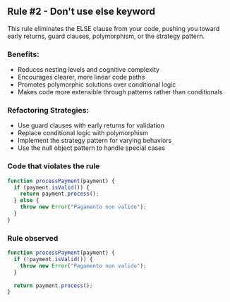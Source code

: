 ## Rule #2 - Don't use else keyword
This rule eliminates the ELSE clause from your code, pushing you toward early returns, guard clauses, polymorphism, or the strategy pattern.

### Benefits:
- Reduces nesting levels and cognitive complexity
- Encourages clearer, more linear code paths
- Promotes polymorphic solutions over conditional logic
- Makes code more extensible through patterns rather than conditionals

### Refactoring Strategies:

- Use guard clauses with early returns for validation
- Replace conditional logic with polymorphism
- Implement the strategy pattern for varying behaviors
- Use the null object pattern to handle special cases

### Code that violates the rule
```js
function processPayment(payment) {
  if (payment.isValid()) {
    return payment.process();
  } else {
    throw new Error("Pagamento non valido");
  }
}
```

### Rule observed
```js
function processPayment(payment) {
  if (!payment.isValid()) {
    throw new Error("Pagamento non valido");
  }
  
  return payment.process();
}
```
